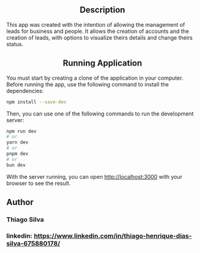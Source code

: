 <div align ="center">

## Description

</div>

This app was created with the intention of allowing the management of leads for business and people. It allows the creation of accounts and the creation of leads, with options to visualize theirs details and change theirs status.

<div align ="center">

## Running Application

</div>

You must start by creating a clone of the application in your computer. Before running the app, use the following command to install the dependencies:

```bash
npm install --save-dev
```

Then, you can use one of the following commands to run the development server:

```bash
npm run dev
# or
yarn dev
# or
pnpm dev
# or
bun dev
```

With the server running, you can open [http://localhost:3000](http://localhost:3000) with your browser to see the result.

## Author

### Thiago Silva

### linkedin: https://www.linkedin.com/in/thiago-henrique-dias-silva-675880178/

<br></br>
